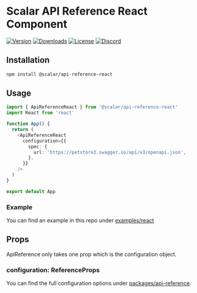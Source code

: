 # Scalar API Reference React Component

[![Version](https://img.shields.io/npm/v/%40scalar/api-reference-react)](https://www.npmjs.com/package/@scalar/api-reference-react)
[![Downloads](https://img.shields.io/npm/dm/%40scalar/api-reference-react)](https://www.npmjs.com/package/@scalar/api-reference-react)
[![License](https://img.shields.io/npm/l/%40scalar%2Fapi-reference-react)](https://www.npmjs.com/package/@scalar/api-reference-react)
[![Discord](https://img.shields.io/discord/1135330207960678410?style=flat&color=5865F2)](https://discord.gg/scalar)

## Installation

```bash
npm install @scalar/api-reference-react
```

## Usage

```ts
import { ApiReferenceReact } from '@scalar/api-reference-react'
import React from 'react'

function App() {
  return (
    <ApiReferenceReact
      configuration={{
        spec: {
          url: 'https://petstore3.swagger.io/api/v3/openapi.json',
        },
      }}
    />
  )
}

export default App
```

### Example

You can find an example in this repo under [examples/react](https://github.com/scalar/scalar/tree/main/examples/react)

## Props

ApiReference only takes one prop which is the configuration object.

### configuration: ReferenceProps

You can find the full configuration options under
[packages/api-reference](https://github.com/scalar/scalar/tree/main/packages/api-reference).
